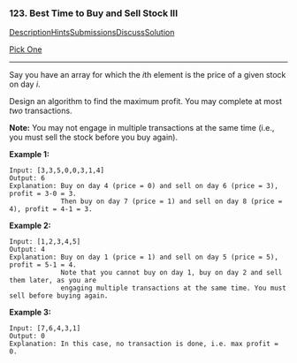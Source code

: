 ### 123. Best Time to Buy and Sell Stock III

[Description](https://leetcode.com/problems/best-time-to-buy-and-sell-stock-iii/description/)[Hints](https://leetcode.com/problems/best-time-to-buy-and-sell-stock-iii/hints/)[Submissions](https://leetcode.com/problems/best-time-to-buy-and-sell-stock-iii/submissions/)[Discuss](https://leetcode.com/problems/best-time-to-buy-and-sell-stock-iii/discuss/)[Solution](https://leetcode.com/problems/best-time-to-buy-and-sell-stock-iii/solution/)

[Pick One](https://leetcode.com/problems/random-one-question/)

------

Say you have an array for which the *i*th element is the price of a given stock on day *i*.

Design an algorithm to find the maximum profit. You may complete at most *two* transactions.

**Note:** You may not engage in multiple transactions at the same time (i.e., you must sell the stock before you buy again).

**Example 1:**

```
Input: [3,3,5,0,0,3,1,4]
Output: 6
Explanation: Buy on day 4 (price = 0) and sell on day 6 (price = 3), profit = 3-0 = 3.
             Then buy on day 7 (price = 1) and sell on day 8 (price = 4), profit = 4-1 = 3.
```

**Example 2:**

```
Input: [1,2,3,4,5]
Output: 4
Explanation: Buy on day 1 (price = 1) and sell on day 5 (price = 5), profit = 5-1 = 4.
             Note that you cannot buy on day 1, buy on day 2 and sell them later, as you are
             engaging multiple transactions at the same time. You must sell before buying again.
```

**Example 3:**

```
Input: [7,6,4,3,1]
Output: 0
Explanation: In this case, no transaction is done, i.e. max profit = 0.
```